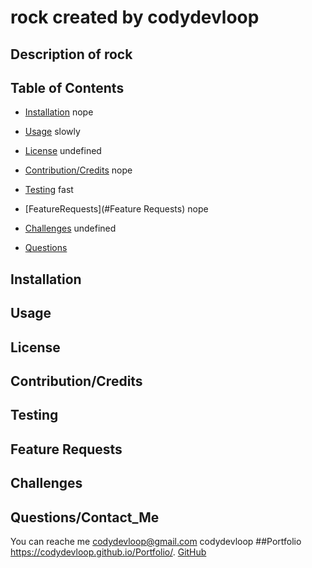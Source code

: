 # rock created by codydevloop
   ## Description of rock
   ## Table of Contents
   * [Installation](#installation)
   nope
   * [Usage](#usage)
   slowly

   * [License](#license)
   undefined
   * [Contribution/Credits](#Contributions/Credits)
   nope
   * [Testing](#testing)
   fast
   * [FeatureRequests](#Feature Requests)
   nope
   * [Challenges](#challenges)
   undefined
   * [Questions](#questions)

## Installation
## Usage
## License
## Contribution/Credits
## Testing
## Feature Requests
## Challenges
## Questions/Contact_Me
You can reache me codydevloop@gmail.com
codydevloop 
##Portfolio
https://codydevloop.github.io/Portfolio/.
[GitHub](http://github.com) 
   
  